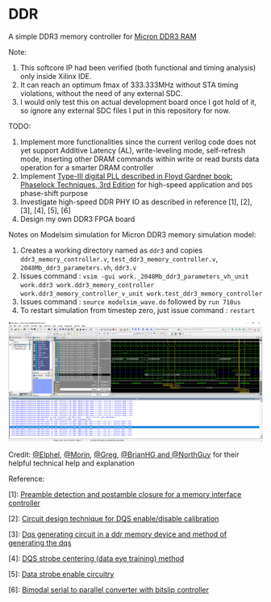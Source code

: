 # DDR
A simple DDR3 memory controller for [Micron DDR3 RAM](https://www.micron.com/products/dram/ddr3-sdram/part-catalog/mt41j128m16jt-125)

Note:
1. This softcore IP had been verified (both functional and timing analysis) only inside Xilinx IDE.
2. It can reach an optimum fmax of 333.333MHz without STA timing violations, without the need of any external SDC.
3. I would only test this on actual development board once I got hold of it, so ignore any external SDC files I put in this repository for now.

TODO:
1. Implement more functionalities since the current verilog code does not yet support Additive Latency (AL), write-leveling mode, self-refresh mode, inserting other DRAM commands within write or read bursts data operation for a smarter DRAM controller
2. Implement [Type-III digital PLL described in Floyd Gardner book: Phaselock Techniques, 3rd Edition](https://www.reddit.com/r/AskElectronics/comments/9i7g9j/loop_stability_of_type_3_digital_pll/) for high-speed application and `DQS` phase-shift purpose
3. Investigate high-speed DDR PHY IO as described in reference \[1\], [2], [3], [4], [5], [6]
4. Design my own DDR3 FPGA board

Notes on Modelsim simulation for Micron DDR3 memory simulation model:
1. Creates a working directory named as `ddr3` and copies `ddr3_memory_controller.v`, `test_ddr3_memory_controller.v`, `2048Mb_ddr3_parameters.vh`, `ddr3.v`
2. Issues command : `vsim -gui work._2048Mb_ddr3_parameters_vh_unit work.ddr3 work.ddr3_memory_controller work.ddr3_memory_controller_v_unit work.test_ddr3_memory_controller`
3. Issues command : `source modelsim_wave.do` followed by `run 710us`
4. To restart simulation from timestep zero, just issue command : `restart`

![modelsim_waveform](./micron_simulation_model_waveform.png)

Credit: [@Elphel](https://blog.elphel.com/2014/06/ddr3-memory-interface-on-xilinx-zynq-soc-free-software-compatible/), [@Morin](https://github.com/MartinGeisse), [@Greg](https://github.com/gregdavill/), [@BrianHG and @NorthGuy](https://www.eevblog.com/forum/fpga/ddr3-initialization-sequence-issue/) for their helpful technical help and explanation

Reference:

\[1]: [Preamble detection and postamble closure for a memory interface controller](https://patents.google.com/patent/US8023342)

\[2]: [Circuit design technique for DQS enable/disable calibration](https://patents.google.com/patent/US9158873)

\[3]: [Dqs generating circuit in a ddr memory device and method of generating the dqs](https://patents.google.com/patent/KR20050101864A/en)

\[4]: [DQS strobe centering (data eye training) method](https://patents.google.com/patent/US7443741B2/en)

\[5]: [Data strobe enable circuitry](https://patents.google.com/patent/US9001595)

\[6]: [Bimodal serial to parallel converter with bitslip controller](https://patents.google.com/patent/US6985096)
